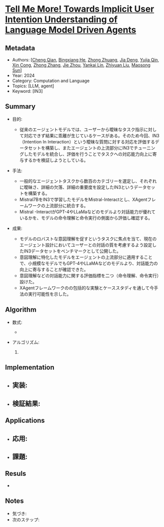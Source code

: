# [Tell Me More! Towards Implicit User Intention Understanding of Language Model Driven Agents](https://arxiv.org/abs/2402.09205)

## Metadata

- Authors: [[Cheng Qian](https://arxiv.org/search/cs?searchtype=author&query=Qian,+C), [Bingxiang He](https://arxiv.org/search/cs?searchtype=author&query=He,+B), [Zhong Zhuang](https://arxiv.org/search/cs?searchtype=author&query=Zhuang,+Z), [Jia Deng](https://arxiv.org/search/cs?searchtype=author&query=Deng,+J), [Yujia Qin](https://arxiv.org/search/cs?searchtype=author&query=Qin,+Y), [Xin Cong](https://arxiv.org/search/cs?searchtype=author&query=Cong,+X), [Zhong Zhang](https://arxiv.org/search/cs?searchtype=author&query=Zhang,+Z), [Jie Zhou](https://arxiv.org/search/cs?searchtype=author&query=Zhou,+J), [Yankai Lin](https://arxiv.org/search/cs?searchtype=author&query=Lin,+Y), [Zhiyuan Liu](https://arxiv.org/search/cs?searchtype=author&query=Liu,+Z), [Maosong Sun](https://arxiv.org/search/cs?searchtype=author&query=Sun,+M)]
- Year: 2024
- Category: Computation and Language
- Topics: [LLM, agent]
- Keyword: [IN3]

## Summary

- 目的: 
  - 従来のエージェントモデルでは、ユーザーから曖昧なタスク指示に対して対応できず結果に乖離が生じているケースがある。そのため今回、IN3（Intention In Interaction）という曖昧な質問に対する対応を評価するデータセットを構築し、またエージェントの上流部分にIN3でチューニングしたモデルを統合し、評価を行うことでタスクへの対応能力向上に寄与するかを検証しようとしている。

- 手法: 
  - 一般的なエージェントタスクから数百のカテゴリーを選定し、それぞれに曖昧さ、詳細の欠落、詳細の重要度を設定したIN3というデータセットを構築する。
  - Mistral7BをIN3で学習したモデルをMistral-Interactとし、XAgentフレームワークの上流部分に統合する。
  - Mistral -InteractがGPT-4やLLaMaなどのモデルより対話能力が優れているかを、モデルの命令理解と命令実行の側面から評価し確認する。

- 成果: 
  - モデルのロバストな意図理解を促すというタスクに焦点を当て、現在のエージェント設計においてユーザーとの対話の質を考慮するよう設定したIN3データセットをベンチマークとして公開した。
  - 意図理解に特化したモデルをエージェントの上流部分に適用することで、小規模なモデルでもGPT-4やLLaMAなどのモデルより、対話能力の向上に寄与することが確認できた。
  - 意図理解などの対話能力に関する評価指標を二つ（命令理解、命令実行）設けた。
  - XAgentフレームワークのの包括的な実験とケーススタディを通して今手法の実行可能性を示した。


## **Algorithm**

- 数式:

  - 

- アルゴリズム:

  1. 

## **Implementation**

- 実装:
  - 
- 検証結果:
  - 

## **Applications**

- 応用:
  - 
- 課題:
  - 

## **Resuls**

- 

## **Notes**

- 気づき:
- 次のステップ: 